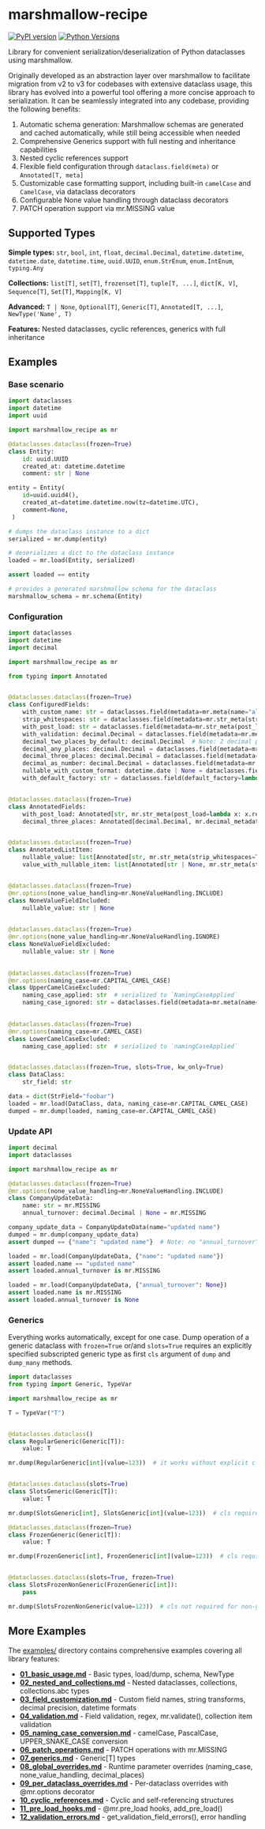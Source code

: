 # marshmallow-recipe

[![PyPI version](https://badge.fury.io/py/marshmallow-recipe.svg)](https://badge.fury.io/py/marshmallow-recipe)
[![Python Versions](https://img.shields.io/pypi/pyversions/marshmallow-recipe.svg)](https://pypi.org/project/marshmallow-recipe/)

Library for convenient serialization/deserialization of Python dataclasses using marshmallow.

Originally developed as an abstraction layer over marshmallow to facilitate migration from v2 to v3 for codebases with extensive dataclass usage, 
this library has evolved into a powerful tool offering a more concise approach to serialization. 
It can be seamlessly integrated into any codebase, providing the following benefits:

1. Automatic schema generation: Marshmallow schemas are generated and cached automatically, while still being accessible when needed
2. Comprehensive Generics support with full nesting and inheritance capabilities
3. Nested cyclic references support
4. Flexible field configuration through `dataclass.field(meta)` or `Annotated[T, meta]`
5. Customizable case formatting support, including built-in `camelCase` and `CamelCase`, via dataclass decorators
6. Configurable None value handling through dataclass decorators
7. PATCH operation support via mr.MISSING value

## Supported Types

**Simple types:** `str`, `bool`, `int`, `float`, `decimal.Decimal`, `datetime.datetime`, `datetime.date`, `datetime.time`, `uuid.UUID`, `enum.StrEnum`, `enum.IntEnum`, `typing.Any`

**Collections:** `list[T]`, `set[T]`, `frozenset[T]`, `tuple[T, ...]`, `dict[K, V]`, `Sequence[T]`, `Set[T]`, `Mapping[K, V]`

**Advanced:** `T | None`, `Optional[T]`, `Generic[T]`, `Annotated[T, ...]`, `NewType('Name', T)`

**Features:** Nested dataclasses, cyclic references, generics with full inheritance


## Examples
### Base scenario

```python
import dataclasses
import datetime
import uuid

import marshmallow_recipe as mr

@dataclasses.dataclass(frozen=True)
class Entity:
    id: uuid.UUID
    created_at: datetime.datetime
    comment: str | None

entity = Entity(
    id=uuid.uuid4(),
    created_at=datetime.datetime.now(tz=datetime.UTC),
    comment=None,
 )

# dumps the dataclass instance to a dict
serialized = mr.dump(entity) 

# deserializes a dict to the dataclass instance
loaded = mr.load(Entity, serialized)

assert loaded == entity

# provides a generated marshmallow schema for the dataclass
marshmallow_schema = mr.schema(Entity)
```

### Configuration

```python
import dataclasses
import datetime
import decimal

import marshmallow_recipe as mr

from typing import Annotated


@dataclasses.dataclass(frozen=True)
class ConfiguredFields:
    with_custom_name: str = dataclasses.field(metadata=mr.meta(name="alias"))
    strip_whitespaces: str = dataclasses.field(metadata=mr.str_meta(strip_whitespaces=True))
    with_post_load: str = dataclasses.field(metadata=mr.str_meta(post_load=lambda x: x.replace("-", "")))
    with_validation: decimal.Decimal = dataclasses.field(metadata=mr.meta(validate=lambda x: x != 0))
    decimal_two_places_by_default: decimal.Decimal  # Note: 2 decimal places by default
    decimal_any_places: decimal.Decimal = dataclasses.field(metadata=mr.decimal_metadata(places=None))
    decimal_three_places: decimal.Decimal = dataclasses.field(metadata=mr.decimal_metadata(places=3))
    decimal_as_number: decimal.Decimal = dataclasses.field(metadata=mr.decimal_metadata(as_string=False))
    nullable_with_custom_format: datetime.date | None = dataclasses.field(metadata=mr.datetime_meta(format="%Y%m%d"), default=None)
    with_default_factory: str = dataclasses.field(default_factory=lambda: "42")


@dataclasses.dataclass(frozen=True)
class AnnotatedFields:
    with_post_load: Annotated[str, mr.str_meta(post_load=lambda x: x.replace("-", ""))]
    decimal_three_places: Annotated[decimal.Decimal, mr.decimal_metadata(places=3)]


@dataclasses.dataclass(frozen=True)
class AnnotatedListItem:
    nullable_value: list[Annotated[str, mr.str_meta(strip_whitespaces=True)]] | None
    value_with_nullable_item: list[Annotated[str | None, mr.str_meta(strip_whitespaces=True)]]


@dataclasses.dataclass(frozen=True)
@mr.options(none_value_handling=mr.NoneValueHandling.INCLUDE)
class NoneValueFieldIncluded:
    nullable_value: str | None

    
@dataclasses.dataclass(frozen=True)
@mr.options(none_value_handling=mr.NoneValueHandling.IGNORE)
class NoneValueFieldExcluded:
    nullable_value: str | None

    
@dataclasses.dataclass(frozen=True)
@mr.options(naming_case=mr.CAPITAL_CAMEL_CASE)
class UpperCamelCaseExcluded:
    naming_case_applied: str  # serialized to `NamingCaseApplied`
    naming_case_ignored: str = dataclasses.field(metadata=mr.meta(name="alias"))  # serialized to `alias`

    
@dataclasses.dataclass(frozen=True)
@mr.options(naming_case=mr.CAMEL_CASE)
class LowerCamelCaseExcluded:
    naming_case_applied: str  # serialized to `namingCaseApplied`


@dataclasses.dataclass(frozen=True, slots=True, kw_only=True)
class DataClass:
    str_field: str

data = dict(StrField="foobar")
loaded = mr.load(DataClass, data, naming_case=mr.CAPITAL_CAMEL_CASE)
dumped = mr.dump(loaded, naming_case=mr.CAPITAL_CAMEL_CASE)
```

### Update API

```python
import decimal
import dataclasses

import marshmallow_recipe as mr

@dataclasses.dataclass(frozen=True)
@mr.options(none_value_handling=mr.NoneValueHandling.INCLUDE)
class CompanyUpdateData:
    name: str = mr.MISSING
    annual_turnover: decimal.Decimal | None = mr.MISSING

company_update_data = CompanyUpdateData(name="updated name")
dumped = mr.dump(company_update_data)
assert dumped == {"name": "updated name"}  # Note: no "annual_turnover" here

loaded = mr.load(CompanyUpdateData, {"name": "updated name"})
assert loaded.name == "updated name"
assert loaded.annual_turnover is mr.MISSING

loaded = mr.load(CompanyUpdateData, {"annual_turnover": None})
assert loaded.name is mr.MISSING
assert loaded.annual_turnover is None
```

### Generics

Everything works automatically, except for one case. Dump operation of a generic dataclass with `frozen=True` or/and `slots=True` requires an explicitly specified subscripted generic type as first `cls` argument of `dump` and `dump_many` methods.

```python
import dataclasses
from typing import Generic, TypeVar

import marshmallow_recipe as mr

T = TypeVar("T")


@dataclasses.dataclass()
class RegularGeneric(Generic[T]):
    value: T

mr.dump(RegularGeneric[int](value=123))  # it works without explicit cls specification


@dataclasses.dataclass(slots=True)
class SlotsGeneric(Generic[T]):
    value: T

mr.dump(SlotsGeneric[int], SlotsGeneric[int](value=123))  # cls required for slots=True generic

@dataclasses.dataclass(frozen=True)
class FrozenGeneric(Generic[T]):
    value: T

mr.dump(FrozenGeneric[int], FrozenGeneric[int](value=123))  # cls required for frozen=True generic


@dataclasses.dataclass(slots=True, frozen=True)
class SlotsFrozenNonGeneric(FrozenGeneric[int]):
    pass

mr.dump(SlotsFrozenNonGeneric(value=123))  # cls not required for non-generic
```

## More Examples

The [examples/](https://github.com/anna-money/marshmallow-recipe/tree/main/examples) directory contains comprehensive examples covering all library features:

- **[01_basic_usage.md](https://github.com/anna-money/marshmallow-recipe/blob/main/examples/01_basic_usage.md)** - Basic types, load/dump, schema, NewType
- **[02_nested_and_collections.md](https://github.com/anna-money/marshmallow-recipe/blob/main/examples/02_nested_and_collections.md)** - Nested dataclasses, collections, collections.abc types
- **[03_field_customization.md](https://github.com/anna-money/marshmallow-recipe/blob/main/examples/03_field_customization.md)** - Custom field names, string transforms, decimal precision, datetime formats
- **[04_validation.md](https://github.com/anna-money/marshmallow-recipe/blob/main/examples/04_validation.md)** - Field validation, regex, mr.validate(), collection item validation
- **[05_naming_case_conversion.md](https://github.com/anna-money/marshmallow-recipe/blob/main/examples/05_naming_case_conversion.md)** - camelCase, PascalCase, UPPER_SNAKE_CASE conversion
- **[06_patch_operations.md](https://github.com/anna-money/marshmallow-recipe/blob/main/examples/06_patch_operations.md)** - PATCH operations with mr.MISSING
- **[07_generics.md](https://github.com/anna-money/marshmallow-recipe/blob/main/examples/07_generics.md)** - Generic[T] types
- **[08_global_overrides.md](https://github.com/anna-money/marshmallow-recipe/blob/main/examples/08_global_overrides.md)** - Runtime parameter overrides (naming_case, none_value_handling, decimal_places)
- **[09_per_dataclass_overrides.md](https://github.com/anna-money/marshmallow-recipe/blob/main/examples/09_per_dataclass_overrides.md)** - Per-dataclass overrides with @mr.options decorator
- **[10_cyclic_references.md](https://github.com/anna-money/marshmallow-recipe/blob/main/examples/10_cyclic_references.md)** - Cyclic and self-referencing structures
- **[11_pre_load_hooks.md](https://github.com/anna-money/marshmallow-recipe/blob/main/examples/11_pre_load_hooks.md)** - @mr.pre_load hooks, add_pre_load()
- **[12_validation_errors.md](https://github.com/anna-money/marshmallow-recipe/blob/main/examples/12_validation_errors.md)** - get_validation_field_errors(), error handling

